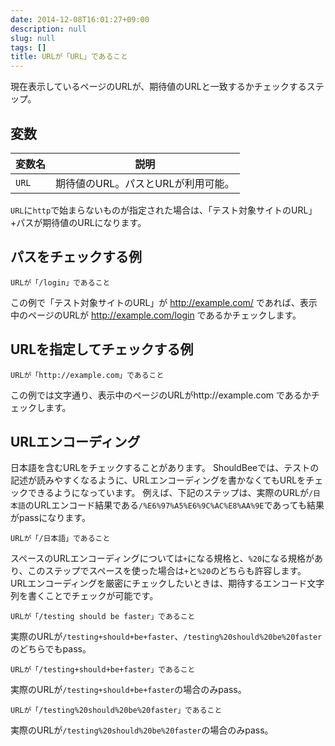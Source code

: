 ```yaml
---
date: 2014-12-08T16:01:27+09:00
description: null
slug: null
tags: []
title: URLが「URL」であること
---
```


現在表示しているページのURLが、期待値のURLと一致するかチェックするステップ。

## 変数

変数名 | 説明
------|---------
`URL` | 期待値のURL。パスとURLが利用可能。

`URL`に`http`で始まらないものが指定された場合は、「テスト対象サイトのURL」+パスが期待値のURLになります。

## パスをチェックする例

```
URLが「/login」であること
```

この例で「テスト対象サイトのURL」が http://example.com/ であれば、表示中のページのURLが http://example.com/login であるかチェックします。

## URLを指定してチェックする例


```
URLが「http://example.com」であること
```

この例では文字通り、表示中のページのURLがhttp://example.com であるかチェックします。


## URLエンコーディング


日本語を含むURLをチェックすることがあります。
ShouldBeeでは、テストの記述が読みやすくなるように、URLエンコーディングを書かなくてもURLをチェックできるようになっています。
例えば、下記のステップは、実際のURLが`/日本語`のURLエンコード結果である`/%E6%97%A5%E6%9C%AC%E8%AA%9E`であっても結果がpassになります。

```
URLが「/日本語」であること
```

スペースのURLエンコーディングについては`+`になる規格と、`%20`になる規格があり、このステップでスペースを使った場合は`+`と`%20`のどちらも許容します。
URLエンコーディングを厳密にチェックしたいときは、期待するエンコード文字列を書くことでチェックが可能です。

```
URLが「/testing should be faster」であること
```

実際のURLが`/testing+should+be+faster`、`/testing%20should%20be%20faster`のどちらでもpass。

```
URLが「/testing+should+be+faster」であること
```

実際のURLが`/testing+should+be+faster`の場合のみpass。

```
URLが「/testing%20should%20be%20faster」であること
```

実際のURLが`/testing%20should%20be%20faster`の場合のみpass。
